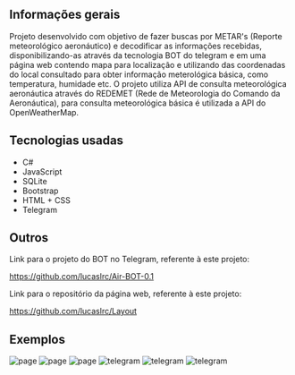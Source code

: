 ## Informações gerais

Projeto desenvolvido com objetivo de fazer buscas por METAR's (Reporte meteorológico aeronáutico) e decodificar as informações recebidas, disponibilizando-as através da tecnologia BOT do telegram e em uma página web contendo mapa para localização e utilizando das coordenadas do local consultado para obter informação meterológica básica, como temperatura, humidade etc. O projeto utiliza API de consulta meteorológica aeronáutica através do REDEMET (Rede de Meteorologia do Comando da Aeronáutica), para consulta meteorológica básica é utilizada a API do OpenWeatherMap.
 
## Tecnologias usadas

* C#
* JavaScript
* SQLite
* Bootstrap
* HTML + CSS
* Telegram

## Outros

Link para o projeto do BOT no Telegram, referente à este projeto:

https://github.com/lucaslrc/Air-BOT-0.1

Link para o repositório da página web, referente à este projeto:

https://github.com/lucaslrc/Layout

## Exemplos

![page](/p1.png)
![page](/p2.png)
![page](/p3.png)
![telegram](/t1.jpg)
![telegram](/t2.jpg)
![telegram](/t3.jpg)
